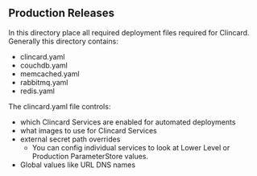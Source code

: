 ## Production Releases

In this directory place all required deployment files required for Clincard. Generally this directory contains:  
* clincard.yaml
* couchdb.yaml
* memcached.yaml
* rabbitmq.yaml
* redis.yaml


The clincard.yaml file controls:
 * which Clincard Services are enabled for automated deployments
 * what images to use for Clincard Services
 * external secret path overrides
   * You can config individual services to look at Lower Level or Production ParameterStore values.
 * Global values like URL DNS names
